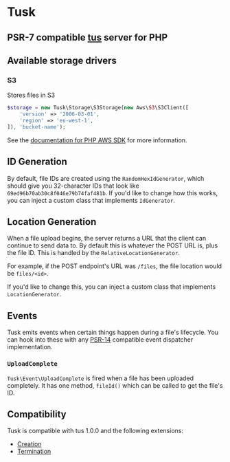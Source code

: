 # Tusk

## PSR-7 compatible [tus](https://tus.io/) server for PHP

## Available storage drivers

### S3

Stores files in S3

```php
$storage = new Tusk\Storage\S3Storage(new Aws\S3\S3Client([
    'version' => '2006-03-01',
    'region' => 'eu-west-1',
]), 'bucket-name');
```

See the [documentation for PHP AWS SDK](https://docs.aws.amazon.com/sdk-for-php/v3/developer-guide/guide_configuration.html) for more information.

## ID Generation

By default, file IDs are created using the `RandomHexIdGenerator`, which should give you 32-character IDs that look like `69ed96b70ab30c8f046e79b74faf481b`.
If you'd like to change how this works, you can inject a custom class that implements `IdGenerator`.

## Location Generation

When a file upload begins, the server returns a URL that the client can continue to send data to.
By default this is whatever the POST URL is, plus the file ID.
This is handled by the `RelativeLocationGenerator`.

For example, if the POST endpoint's URL was `/files`, the file location would be `files/<id>`.

If you'd like to change this, you can inject a custom class that implements `LocationGenerator`.

## Events

Tusk emits events when certain things happen during a file's lifecycle.
You can hook into these with any [PSR-14](https://www.php-fig.org/psr/psr-14/) compatible event dispatcher implementation.

### `UploadComplete`

`Tusk\Event\UploadComplete` is fired when a file has been uploaded completely.
It has one method, `fileId()` which can be called to get the file's ID.

## Compatibility

Tusk is compatible with tus 1.0.0 and the following extensions:

- [Creation](https://tus.io/protocols/resumable-upload.html#creation)
- [Termination](https://tus.io/protocols/resumable-upload.html#termination)
